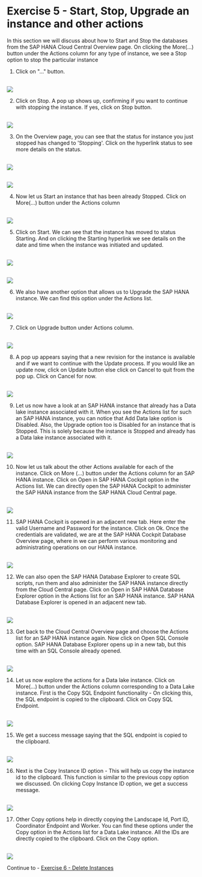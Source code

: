 # Exercise 5 - Start, Stop, Upgrade an instance and other actions

In this section we will discuss about how to Start and Stop the databases from the SAP HANA Cloud Central Overview page. On clicking the More(...) button under the Actions column for any type of instance, we see a Stop option to stop the particular instance


1. Click on "..." button.

<br>![](/exercises/ex_5/images/1.png)

2. Click on Stop. A pop up shows up, confirming if you want to continue with stopping the instance. If yes, click on Stop button.

<br>![](/exercises/ex_5/images/2.png)

3. On the Overview page, you can see that the status for instance you just stopped has changed to 'Stopping'. Click on the hyperlink status to see more details on the status.

<br>![](/exercises/ex_5/images/3.png)

<br>![](/exercises/ex_5/images/4.png)


4. Now let us Start an instance that has been already Stopped. Click on More(...) button under the Actions column

<br>![](/exercises/ex_5/images/5.png)

5. Click on Start. We can see that the instance has moved to status Starting. And on clicking the Starting hyperlink we see details on the date and time when the instance was initiated and updated.

<br>![](/exercises/ex_5/images/6.png)

<br>![](/exercises/ex_5/images/7.png)

6. We also have another option that allows us to Upgrade the SAP HANA instance. We can find this option under the Actions list.

<br>![](/exercises/ex_5/images/8.png)

7. Click on Upgrade button under Actions column.

<br>![](/exercises/ex_5/images/9.png)

8. A pop up appears saying that a new revision for the instance is available and if we want to continue with the Update process. If you would like an update now, click on Update button else click on Cancel to quit from the pop up. Click on Cancel for now.

<br>![](/exercises/ex_5/images/10.png)

9. Let us now have a look at an SAP HANA instance that already has a Data lake instance associated with it. When you see the Actions list for such an SAP HANA instance, you can notice that Add Data lake option is Disabled. Also, the Upgrade option too is Disabled for an instance that is Stopped. This is solely because the instance is Stopped and already has a Data lake instance associated with it.

<br>![](/exercises/ex_5/images/11.png)

10. Now let us talk about the other Actions available for each of the instance. Click on More (...) button under the Actions column for an SAP HANA instance. Click on Open in SAP HANA Cockpit option in the Actions list. We can directly open the SAP HANA Cockpit to administer the SAP HANA instance from the SAP HANA Cloud Central page.

<br>![](/exercises/ex_5/images/12.png)

11. SAP HANA Cockpit is opened in an adjacent new tab. Here enter the valid Username and Password for the instance. Click on Ok. Once the credentials are validated, we are at the SAP HANA Cockpit Database Overview page, where in we can perform various monitoring and administrating operations on our HANA instance.

<br>![](/exercises/ex_5/images/13.png)

12. We can also open the SAP HANA Database Explorer to create SQL scripts, run them and also administer the SAP HANA instance directly from the Cloud Central page. Click on Open in SAP HANA Database Explorer option in the Actions list for an SAP HANA instance. SAP HANA Database Explorer is opened in an adjacent new tab. 

<br>![](/exercises/ex_5/images/14.png)

13. Get back to the Cloud Central Overview page and choose the Actions list for an SAP HANA instance again. Now click on Open SQL Console option. SAP HANA Database Explorer opens up in a new tab, but this time with an SQL Console already opened.

<br>![](/exercises/ex_5/images/15.png)

14. Let us now explore the actions for a Data lake instance. Click on More(...) button under the Actions column corresponding to a Data Lake instance. First is the Copy SQL Endpoint functionality - On clicking this, the SQL endpoint is copied to the clipboard. Click on Copy SQL Endpoint.

<br>![](/exercises/ex_5/images/16.png)

15. We get a success message saying that the SQL endpoint is copied to the clipboard.

<br>![](/exercises/ex_5/images/17.png)

16. Next is the Copy Instance ID option - This will help us copy the instance id to the clipboard. This function is similar to the previous copy option we discussed. On clicking Copy Instance ID option, we get a success message.

<br>![](/exercises/ex_5/images/18.png)

17. Other Copy options help in directly copying the Landscape Id, Port ID, Coordinator Endpoint and Worker. You can find these options under the Copy option in the Actions list for a Data Lake instance. All the IDs are directly copied to the clipboard. Click on the Copy option.

<br>![](/exercises/ex_5/images/19.png)


Continue to - [Exercise 6 - Delete Instances ](../ex_6/README.md)

